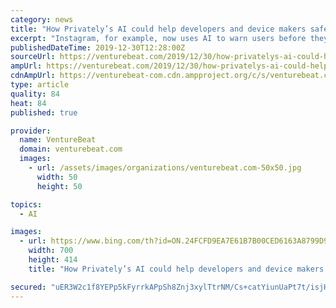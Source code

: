 ```yaml
---
category: news
title: "How Privately’s AI could help developers and device makers safeguard children"
excerpt: "Instagram, for example, now uses AI to warn users before they post offensive text — the idea being that they might think twice before sharing toxic comments. Elsewhere, Alphabet offshoot Jigsaw is working with publishers on technology that enables users to filter out abusive comments. Deep-pocketed tech giants have the resources and AI ..."
publishedDateTime: 2019-12-30T12:28:00Z
sourceUrl: https://venturebeat.com/2019/12/30/how-privatelys-ai-could-help-developers-and-device-makers-safeguard-children/
ampUrl: https://venturebeat.com/2019/12/30/how-privatelys-ai-could-help-developers-and-device-makers-safeguard-children/amp/
cdnAmpUrl: https://venturebeat-com.cdn.ampproject.org/c/s/venturebeat.com/2019/12/30/how-privatelys-ai-could-help-developers-and-device-makers-safeguard-children/amp/
type: article
quality: 84
heat: 84
published: true

provider:
  name: VentureBeat
  domain: venturebeat.com
  images:
    - url: /assets/images/organizations/venturebeat.com-50x50.jpg
      width: 50
      height: 50

topics:
  - AI

images:
  - url: https://www.bing.com/th?id=ON.24FCFD9EA7E61B7B00CED6163A8799D9
    width: 700
    height: 414
    title: "How Privately’s AI could help developers and device makers safeguard children"

secured: "uER3W2c1f8YEPp5kFyrrkAPpSh8Znj3xylTtrNM/Cs+catYiunUaPt7t/isjHrF9pmh6PxYnL1UhQ5uOTlBEeIlgimR39rXeO2ZpX4rIf+XDY+tcSbbnIxbuLbUMfy7gLbyg5JDUZkVPXKcpgTZll9wOeKlZIwRiPCorxXAynP9+SmPBeqf/1oWLZy+k9Ny3ohWIZ8T2UBiEILYXcP3sAJns7r0ic/s312pKhm4o8TZ2N69UimBC0xZtQuNYUrslOFQnXtSsbIDpjGENUiaz5g==;qimbL0wUNud5q63NJldBeg=="
---
```


